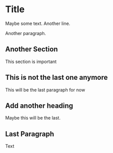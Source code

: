 # Title

Maybe some text.
Another line.

Another paragraph.

## Another Section

This section is important

## This is not the last one anymore

This will be the last paragraph for now

## Add another heading

Maybe this will be the last.

## Last Paragraph

Text